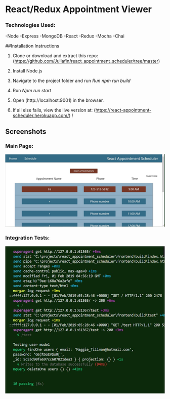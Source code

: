 # React/Redux Appointment Viewer

### Technologies Used:

-Node
-Express
-MongoDB
-React
-Redux 
-Mocha
-Chai



##Installation Instructions
1. Clone or download and extract this repo:(https://github.com/Juliafin/react_appointment_scheduler/tree/master)
2. Install Node.js

2. Navigate to the project folder and run *Run npm run build*

3. Run *Npm run start*

5. Open (http://localhost:9001) in the browser.

6. If all else fails, view the live version at: (https://react-appointment-scheduler.herokuapp.com/)
!


## Screenshots



### Main Page: 

![Dashboard Screenshot](https://github.com/Juliafin/react_appointment_scheduler/blob/master/docs/react_appointment_scheduler.JPG)

### Integration Tests:

![Form Screenshot](https://github.com/Juliafin/react_appointment_scheduler/blob/master/docs/Integration%20tests.JPG)
